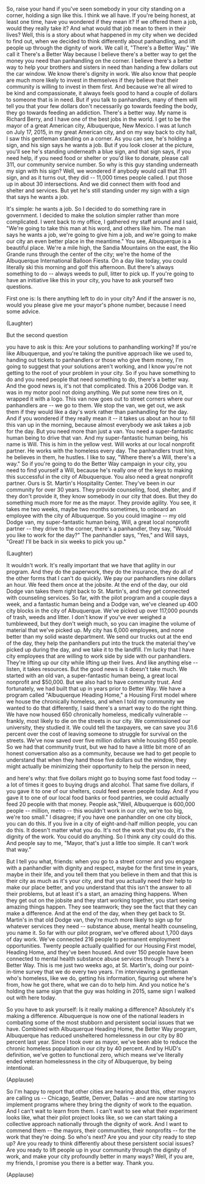 
So, raise your hand
if you&#39;ve seen somebody in your city
standing on a corner,
holding a sign like this.
I think we all have.
If you&#39;re being honest,
at least one time,
have you wondered if they mean it?
If we offered them a job,
would they really take it?
And what would that job mean
to them in their lives?
Well, this is a story
about what happened in my city
when we decided to find out,
when we decided to think differently
about panhandling,
and lift people up
through the dignity of work.
We call it, &quot;There&#39;s a Better Way.&quot;
We call it There&#39;s a Better Way
because I believe there&#39;s a better way
to get the money you need
than panhandling on the corner.
I believe there&#39;s a better way
to help your brothers and sisters in need
than handing a few dollars
out the car window.
We know there&#39;s dignity in work.
We also know that people are much more
likely to invest in themselves
if they believe that their community
is willing to invest in them first.
And because we&#39;re all wired
to be kind and compassionate,
it always feels good to hand
a couple of dollars to someone
that is in need.
But if you talk to panhandlers,
many of them will tell you
that your few dollars don&#39;t necessarily
go towards feeding the body,
they go towards feeding an addiction.
There&#39;s a better way.
My name is Richard Berry,
and I have one of the best
jobs in the world.
I get to be the mayor
of a great American city,
Albuquerque, New Mexico.
I was at lunch on July 17, 2015,
in my great American city,
and on my way back to city hall,
I saw this gentleman standing on a corner.
As you can see, he&#39;s holding a sign,
and his sign says he wants a job.
But if you look closer at the picture,
you&#39;ll see he&#39;s standing
underneath a blue sign,
and that sign says, if you need help,
if you need food or shelter
or you&#39;d like to donate,
please call 311,
our community service number.
So why is this guy standing
underneath my sign with his sign?
Well, we wondered
if anybody would call that 311 sign,
and as it turns out, they did --
11,000 times people called.
I put those up in about 30 intersections.
And we did connect them
with food and shelter and services.
But yet he&#39;s still standing under my sign
with a sign that says he wants a job.

It&#39;s simple: he wants a job.
So I decided to do
something rare in government.
I decided to make the solution simpler
rather than more complicated.
I went back to my office,
I gathered my staff around
and I said, &quot;We&#39;re going
to take this man at his word,
and others like him.
The man says he wants a job,
we&#39;re going to give him a job,
and we&#39;re going to make our city
an even better place in the meantime.&quot;
You see, Albuquerque is a beautiful place.
We&#39;re a mile high,
the Sandia Mountains on the east,
the Rio Grande runs through
the center of the city;
we&#39;re the home of the Albuquerque
International Balloon Fiesta.
On a day like today,
you could literally ski this morning
and golf this afternoon.
But there&#39;s always something to do --
always weeds to pull, litter to pick up.
If you&#39;re going to have an initiative
like this in your city,
you have to ask yourself two questions.

First one is: Is there anything
left to do in your city?
And if the answer is no,
would you please give me
your mayor&#39;s phone number,
because I need some advice.

(Laughter)

But the second question

you have to ask is this:
Are your solutions to panhandling working?
If you&#39;re like Albuquerque,
and you&#39;re taking the punitive
approach like we used to,
handing out tickets to panhandlers
or those who give them money,
I&#39;m going to suggest
that your solutions aren&#39;t working,
and I know you&#39;re not getting
to the root of your problem in your city.
So if you have something to do
and you need people
that need something to do,
there&#39;s a better way.
And the good news is,
it&#39;s not that complicated.
This a 2006 Dodge van.
It was in my motor pool
not doing anything.
We put some new tires on it,
wrapped it with a logo.
This van now goes out to street corners
where our panhandlers are --
we go to them.
We stop the van, we get out,
we ask them if they
would like a day&#39;s work
rather than panhandling for the day.
And if you wondered
if they really mean it --
it takes us about an hour
to fill this van up in the morning,
because almost everybody we ask
takes a job for the day.
But you need more than just a van.
You need a super-fantastic
human being to drive that van.
And my super-fantastic human being,
his name is Will.
This is him in the yellow vest.
Will works at our local nonprofit partner.
He works with the homeless every day.
The panhandlers trust him,
he believes in them,
he hustles.
I like to say, &quot;Where
there&#39;s a Will, there&#39;s a way.&quot;
So if you&#39;re going to do
the Better Way campaign in your city,
you need to find yourself a Will,
because he&#39;s really one of the keys
to making this successful
in the city of Albuquerque.
You also need a great nonprofit partner.
Ours is St. Martin&#39;s Hospitality Center.
They&#39;ve been in our community
for over 30 years.
They provide counseling, food, shelter,
and if they don&#39;t provide it,
they know somebody in our city that does.
But they do something much more
for me as the mayor.
They provide agility.
You see, it takes me two weeks,
maybe two months sometimes,
to onboard an employee
with the city of Albuquerque.
So you could imagine --
my old Dodge van,
my super-fantastic human being, Will,
a great local nonprofit partner --
they drive to the corner,
there&#39;s a panhandler,
they say, &quot;Would you like
to work for the day?&quot;
The panhandler says, &quot;Yes,&quot;
and Will says, &quot;Great! I&#39;ll be back
in six weeks to pick you up.&quot;

(Laughter)

It wouldn&#39;t work.
It&#39;s really important that we have
that agility in our program.
And they do the paperwork,
they do the insurance,
they do all of the other forms
that I can&#39;t do quickly.
We pay our panhandlers
nine dollars an hour.
We feed them once at the jobsite.
At the end of the day,
our old Dodge van takes them
right back to St. Martin&#39;s,
and they get connected
with counseling services.
So far,
with the pilot program
and a couple days a week,
and a fantastic human being
and a Dodge van,
we&#39;ve cleaned up 400 city blocks
in the city of Albuquerque.
We&#39;ve picked up over 117,000 pounds
of trash, weeds and litter.
I don&#39;t know if you&#39;ve ever
weighed a tumbleweed,
but they don&#39;t weigh much,
so you can imagine the volume
of material that we&#39;ve picked up.
My city has 6,000 employees,
and none better
than my solid waste department.
We send our trucks out
at the end of the day,
they help the panhandlers
put into the truck
the material they&#39;ve picked up
during the day,
and we take it to the landfill.
I&#39;m lucky that I have city employees
that are willing to work side by side
with our panhandlers.
They&#39;re lifting up our city
while lifting up their lives.
And like anything else --
listen, it takes resources.
But the good news is it doesn&#39;t take much.
We started with an old van,
a super-fantastic human being,
a great local nonprofit
and $50,000.
But we also had to have community trust.
And fortunately, we had built
that up in years prior to Better Way.
We have a program called
&quot;Albuquerque Heading Home,&quot;
a Housing First model where we house
the chronically homeless,
and when I told my community
we wanted to do that differently,
I said there&#39;s a smart way
to do the right thing.
We have now housed 650 chronically
homeless, medically vulnerable --
frankly, most likely to die
on the streets in our city.
We commissioned our university,
they studied it.
We could tell the taxpayers,
we can save you 31.6 percent
over the cost of leaving someone
to struggle for survival on the streets.
We&#39;ve now saved over five million dollars
while housing 650 people.
So we had that community trust,
but we had to have a little bit more
of an honest conversation also
as a community,
because we had to get people to understand
that when they hand
those five dollars out the window,
they might actually be minimizing
their opportunity
to help the person in need,

and here&#39;s why:
that five dollars might go
to buying some fast food today --
a lot of times it goes to buying
drugs and alcohol.
That same five dollars,
if you gave it to one of our shelters,
could feed seven people today.
And if you gave it to one of our local
food banks or food pantries,
we could actually feed
20 people with that money.
People ask,&quot;Well, Albuquerque
is 600,000 people -- million, metro --
this wouldn&#39;t work in our city,
we&#39;re too big, we&#39;re too small.&quot;
I disagree; if you have
one panhandler on one city block,
you can do this.
If you live in a city
of eight-and-half million people,
you can do this.
It doesn&#39;t matter what you do.
It&#39;s not the work that you do,
it&#39;s the dignity of the work.
You could do anything.
So I think any city could do this.
And people say to me,
&quot;Mayor, that&#39;s just a little too simple.
It can&#39;t work that way.&quot;

But I tell you what, friends:
when you go to a street corner
and you engage with a panhandler
with dignity and respect,
maybe for the first time in years,
maybe in their life,
and you tell them that you believe in them
and that this is their city
as much as it&#39;s your city,
and that you actually need their help
to make our place better,
and you understand that this
isn&#39;t the answer to all their problems,
but at least it&#39;s a start,
an amazing thing happens.
When they get out on the jobsite
and they start working together,
you start seeing amazing things happen.
They see teamwork; they see
the fact that they can make a difference.
And at the end of the day,
when they get back to St. Martin&#39;s
in that old Dodge van,
they&#39;re much more likely to sign up
for whatever services they need --
substance abuse, mental health
counseling, you name it.
So far with our pilot program,
we&#39;ve offered
about 1,700 days of day work.
We&#39;ve connected 216 people
to permanent employment opportunities.
Twenty people actually qualified
for our Housing First model,
Heading Home,
and they&#39;ve been housed.
And over 150 people have been connected
to mental health substance abuse services
through There&#39;s a Better Way.
This is me just two weeks ago,
at St. Martin&#39;s,
doing our point-in-time survey
that we do every two years.
I&#39;m interviewing a gentleman
who&#39;s homeless, like we do,
getting his information,
figuring out where he&#39;s from,
how he got there,
what we can do to help him.
And you notice he&#39;s holding the same sign
that the guy was holding in 2015,
same sign I walked out with here today.

So you have to ask yourself:
Is it really making a difference?
Absolutely it&#39;s making a difference.
Albuquerque is now
one of the national leaders
in combating some of the most stubborn
and persistent social issues
that we have.
Combined with Albuquerque Heading Home,
the Better Way program,
Albuquerque has reduced unsheltered
homelessness in our city
by 80 percent last year.
Since I took over as mayor,
we&#39;ve been able to reduce the chronic
homeless population in our city
by 40 percent.
And by HUD&#39;s definition,
we&#39;ve gotten to functional zero,
which means we&#39;ve literally ended
veteran homelessness
in the city of Albuquerque,
by being intentional.

(Applause)

So I&#39;m happy to report
that other cities are hearing about this,
other mayors are calling us --
Chicago, Seattle, Denver, Dallas --
and are now starting to implement programs
where they bring the dignity
of work to the equation.
And I can&#39;t wait to learn from them.
I can&#39;t wait to see
what their experiment looks like,
what their pilot project looks like,
so we can start taking
a collective approach nationally
through the dignity of work.
And I want to commend them --
the mayors, their communities,
their nonprofits --
for the work that they&#39;re doing.
So who&#39;s next?
Are you and your city ready to step up?
Are you ready to think differently
about these persistent social issues?
Are you ready to lift people up
in your community
through the dignity of work,
and make your city
profoundly better in many ways?
Well, if you are, my friends,
I promise you there is a better way.
Thank you.

(Applause)

